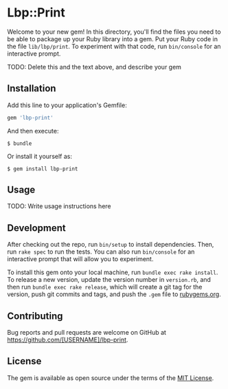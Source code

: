 # Lbp::Print

Welcome to your new gem! In this directory, you'll find the files you need to be able to package up your Ruby library into a gem. Put your Ruby code in the file `lib/lbp/print`. To experiment with that code, run `bin/console` for an interactive prompt.

TODO: Delete this and the text above, and describe your gem

## Installation

Add this line to your application's Gemfile:

```ruby
gem 'lbp-print'
```

And then execute:

    $ bundle

Or install it yourself as:

    $ gem install lbp-print

## Usage

TODO: Write usage instructions here

## Development

After checking out the repo, run `bin/setup` to install dependencies. Then, run `rake spec` to run the tests. You can also run `bin/console` for an interactive prompt that will allow you to experiment.

To install this gem onto your local machine, run `bundle exec rake install`. To release a new version, update the version number in `version.rb`, and then run `bundle exec rake release`, which will create a git tag for the version, push git commits and tags, and push the `.gem` file to [rubygems.org](https://rubygems.org).

## Contributing

Bug reports and pull requests are welcome on GitHub at https://github.com/[USERNAME]/lbp-print.


## License

The gem is available as open source under the terms of the [MIT License](http://opensource.org/licenses/MIT).

